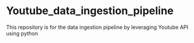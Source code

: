 # Youtube_data_ingestion_pipeline
This repository is for the data ingestion pipeline by leveraging Youtube API using python
